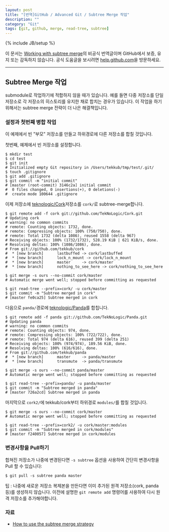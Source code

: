 ```yaml
---
layout: post
title: "[번역]GitHub / Advanced Git / Subtree Merge 작업"
description: ""
category: "Git"
tags: [git, github, merge, read-tree, subtree]
---
```

{% include JB/setup %}

이 문서는 [Working with subtree merge](https://help.github.com/articles/working-with-subtree-merge)의 비공식 번역글이며 GitHub에서 보증, 유지 또는 감독하지 않습니다. 공식 도움글을 보시려면 [help.github.com](https://help.github.com)을 방문하세요.

---

## Subtree Merge 작업

submodule로 작업하기에 적합하지 않을 때가 있습니다. 예를 들면 다중 저장소를 단일 저장소로 각 저장소의 히스토리를 유지한 채로 합치는 경우가 있습니다. 이 작업을 하기 위해서는 subtree merge 전략이 더 나은 해결책입니다.


### 설정과 첫번째 병합 작업

이 예제에서 빈 "부모" 저장소를 만들고 하위경로에 다른 저장소를 합칠 것입니다.

첫번째, 예제에서 빈 저장소를 설정합니다.

	$ mkdir test
	$ cd test
	$ git init
	# Initialized empty Git repository in /Users/tekkub/tmp/test/.git/
	$ touch .gitignore
	$ git add .gitignore
	$ git commit -m "initial commit"
	# [master (root-commit) 3146c2a] initial commit
	#  0 files changed, 0 insertions(+), 0 deletions(-)
	#  create mode 100644 .gitignore

이제 저장소에 [teknologic/Cork](https://github.com/teknologic/Cork)저장소를 `cork/`로 subtree-merge합니다.

	$ git remote add -f cork git://github.com/TekNoLogic/Cork.git
	# Updating cork
	# warning: no common commits
	# remote: Counting objects: 1732, done.
	# remote: Compressing objects: 100% (750/750), done.
	# remote: Total 1732 (delta 1086), reused 1558 (delta 967)
	# Receiving objects: 100% (1732/1732), 528.19 KiB | 621 KiB/s, done.
	# Resolving deltas: 100% (1086/1086), done.
	# From git://github.com/tekkub/cork
	#  * [new branch]      lastbuffed -> cork/lastbuffed
	#  * [new branch]      lock_n_mount -> cork/lock_n_mount
	#  * [new branch]      master     -> cork/master
	#  * [new branch]      nothing_to_see_here -> cork/nothing_to_see_here

	$ git merge -s ours --no-commit cork/master
	# Automatic merge went well; stopped before committing as requested

	$ git read-tree --prefix=cork/ -u cork/master
	$ git commit -m "Subtree merged in cork"
	# [master fe0ca25] Subtree merged in cork

다음으로 `panda/`경로에 [teknologic/Panda](https://github.com/teknologic/Panda)를 합칩니다.

	$ git remote add -f panda git://github.com/TekNoLogic/Panda.git
	# Updating panda
	# warning: no common commits
	# remote: Counting objects: 974, done.
	# remote: Compressing objects: 100% (722/722), done.
	# remote: Total 974 (delta 616), reused 399 (delta 251)
	# Receiving objects: 100% (974/974), 189.56 KiB, done.
	# Resolving deltas: 100% (616/616), done.
	# From git://github.com/tekkub/panda
	#  * [new branch]      master     -> panda/master
	#  * [new branch]      transmute  -> panda/transmute

	$ git merge -s ours --no-commit panda/master
	# Automatic merge went well; stopped before committing as requested

	$ git read-tree --prefix=panda/ -u panda/master
	$ git commit -m "Subtree merged in panda"
	# [master 726a2cd] Subtree merged in panda

마지막으로 `cork2/`에 tekkub/cork부터 하위경로 `modules/`를 합칠 것입니다.

	$ git merge -s ours --no-commit cork/master
	# Automatic merge went well; stopped before committing as requested

	$ git read-tree --prefix=cork2/ -u cork/master:modules
	$ git commit -m "Subtree merged in cork/modules"
	# [master f240057] Subtree merged in cork/modules



### 변경사항을 Pull하기

합쳐진 저장소가 나중에 변경된다면 `-s subtree` 옵션을 사용하여 간단히 변경사항을 Pull 할 수 있습니다:

	$ git pull -s subtree panda master

<div class="alert-info">팁 : 나중에 새로운 저장소 복제본을 만든다면 이미 추가된 원격 저장소(cork, panda 등)를 생성하지 않습니다. 이전에 설명한 <code>git remote add</code> 명령어를 사용하여 다시 원격 저장소를 추가해야합니다.</div>



### 자료

- [How to use the subtree merge strategy](http://www.kernel.org/pub/software/scm/git/docs/howto/using-merge-subtree.html)

